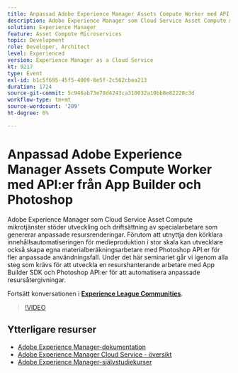 ```yaml
---
title: Anpassad Adobe Experience Manager Assets Compute Worker med API:er från App Builder och Photoshop
description: Adobe Experience Manager som Cloud Service Asset Compute mikrotjänster stöder utveckling och driftsättning av specialarbetare som genererar anpassade resursrenderingar. Förutom att utnyttja den körklara innehållsautomatiseringen för medieproduktion i stor skala kan utvecklare också skapa egna materialberäkningsarbetare med Photoshop API:er för fler anpassade användningsfall. Under det här seminariet går vi igenom alla steg som krävs för att utveckla en resurshanterande arbetare med App Builder SDK och Photoshop API:er för att automatisera anpassade resursåtergivningar.
solution: Experience Manager
feature: Asset Compute Microservices
topic: Development
role: Developer, Architect
level: Experienced
version: Experience Manager as a Cloud Service
kt: 9217
type: Event
exl-id: b1c5f695-45f5-4009-8e5f-2c562cbea213
duration: 1724
source-git-commit: 5c946ab73e78d4243ca310032a10bb8e82228c3d
workflow-type: tm+mt
source-wordcount: '209'
ht-degree: 0%

---
```


# Anpassad Adobe Experience Manager Assets Compute Worker med API:er från App Builder och Photoshop

Adobe Experience Manager som Cloud Service Asset Compute mikrotjänster stöder utveckling och driftsättning av specialarbetare som genererar anpassade resursrenderingar. Förutom att utnyttja den körklara innehållsautomatiseringen för medieproduktion i stor skala kan utvecklare också skapa egna materialberäkningsarbetare med Photoshop API:er för fler anpassade användningsfall. Under det här seminariet går vi igenom alla steg som krävs för att utveckla en resurshanterande arbetare med App Builder SDK och Photoshop API:er för att automatisera anpassade resursåtergivningar.

Fortsätt konversationen i **[Experience League Communities](https://adobe.ly/3F6f5sG)**.

>[!VIDEO](https://video.tv.adobe.com/v/337769/?quality=12&learn=on&hidetitle=true)

## Ytterligare resurser

- [Adobe Experience Manager-dokumentation](https://experienceleague.adobe.com/docs/experience-manager-cloud-service.html)
- [Adobe Experience Manager Cloud Service - översikt](https://experienceleague.adobe.com/docs/experience-manager-cloud-service/overview/home.html)
- [Adobe Experience Manager-självstudiekurser](https://experienceleague.adobe.com/docs/experience-manager-tutorials.html)

